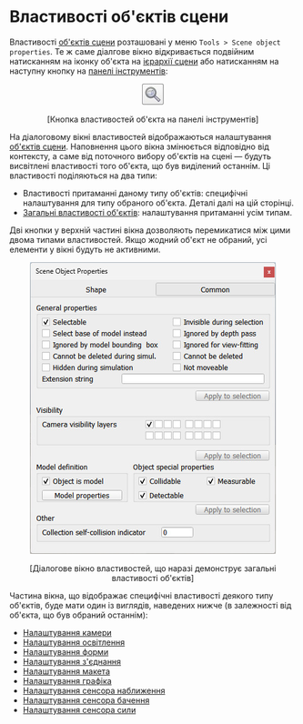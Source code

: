 # Властивості об'єктів сцени

Властивості [об'єктів сцени](<../Scene objects.md>) розташовані у меню `Tools > Scene object properties`. Те ж саме діалгове вікно відкривається подвійним натисканням на іконку об'єкта на [ієрархії сцени](<../../User_Interface/User_Interface.md>) або натисканням на наступну кнопку на [панелі інструментів](<../../User_Interface/User_Interface.md>):

<p align="center">
<img src="objectPropertyToolbarButton.jpg" />
</p>
<p align="center">[Кнопка властивостей об'єкта на панелі інструментів]</p>

На діалоговому вікні властивостей відображаються налаштування [об'єктів сцени](<../Scene objects.md>). Наповнення цього вікна змінюється відповідно від контексту, а саме від поточного вибору об'єктів на сцені — будуть висвітлені властивості того об'єкта, що був виділений останнім. Ці властивості поділяються на два типи:

- Властивості притаманні даному типу об'єктів: специфічні налаштування для типу обраного об'єкта. Деталі далі на цій сторінці.
- [Загальні властивості об'єктів](<Object common properties.md>): налаштування притаманні усім типам.

Дві кнопки у верхній частині вікна дозволяють перемикатися між цими двома типами властивостей. Якщо жодний об'єкт не обраний, усі елементи у вікні будуть не активними.

<p align="center">
<img src="objectCommonDlg2.jpg" />
</p>
<p align="center">[Діалогове вікно властивостей, що наразі демонструє загальні властивості об'єктів]</p>

Частина вікна, що відображає специфічні властивості деякого типу об'єктів, буде мати один із виглядів, наведених нижче (в залежності від об'єкта, що був обраний останнім):

- [Налаштування камери](https://www.coppeliarobotics.com/helpFiles/en/cameraPropertiesDialog.htm)
- [Налаштування освітлення](https://www.coppeliarobotics.com/helpFiles/en/lightPropertiesDialog.htm)
- [Налаштування форми](https://www.coppeliarobotics.com/helpFiles/en/shapeProperties.htm)
- [Налаштування з'єднання](https://www.coppeliarobotics.com/helpFiles/en/jointProperties.htm)
- [Налаштування макета](https://www.coppeliarobotics.com/helpFiles/en/dummyPropertiesDialog.htm)
- [Налаштування графіка](https://www.coppeliarobotics.com/helpFiles/en/graphPropertiesDialog.htm)
- [Налаштування сенсора наближення](https://www.coppeliarobotics.com/helpFiles/en/proximitySensorPropertiesDialog.htm)
- [Налаштування сенсора бачення](https://www.coppeliarobotics.com/helpFiles/en/visionSensorPropertiesDialog.htm)
- [Налаштування сенсора сили](https://www.coppeliarobotics.com/helpFiles/en/forceSensorPropertiesDialog.htm)
